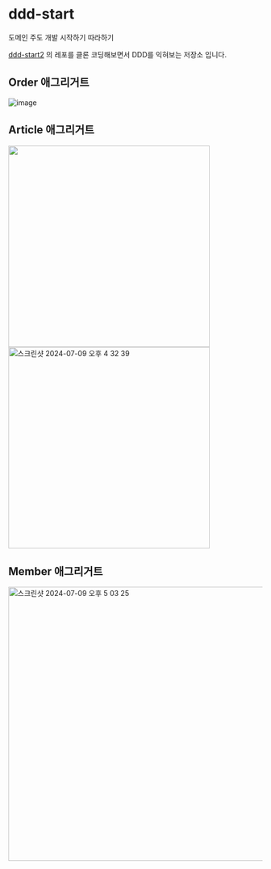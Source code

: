 # ddd-start
도메인 주도 개발 시작하기 따라하기

[ddd-start2](https://github.com/madvirus/ddd-start2) 의 레포를 클론 코딩해보면서 DDD를 익혀보는 저장소 입니다.

## Order 애그리거트
![image](https://github.com/malaheaven/ddd-start/assets/45054467/2d1e3e3b-f9ad-45eb-ba28-2b9979a96736)

## Article 애그리거트
<img width="399" src ="https://github.com/malaheaven/ddd-start/assets/45054467/6d992279-581f-4c83-9ea9-c537142bba5d">
<img width="399" alt="스크린샷 2024-07-09 오후 4 32 39" src="https://github.com/malaheaven/ddd-start/assets/45054467/ce03094e-2450-430c-8aee-c3217255e685">

## Member 애그리거트
<img width="543" alt="스크린샷 2024-07-09 오후 5 03 25" src="https://github.com/malaheaven/ddd-start/assets/45054467/83271741-a16f-4bc8-b9ae-1e7019e81fd0">




